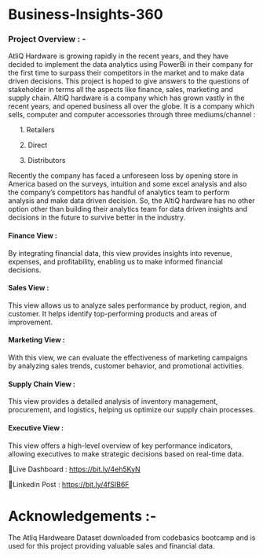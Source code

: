 # Business-Insights-360
### Project Overview : -
AtliQ Hardware is growing rapidly in the recent years, and they have decided to implement the data analytics using PowerBi in their company for the first time to surpass their competitors in the market and to make data driven decisions. This project is hoped to give answers to the questions of stakeholder in terms all the aspects like finance, sales, marketing and supply chain. AltiQ hardware is a company which has grown vastly in the recent years, and opened business all over the globe. It is a company which sells, computer and computer accessories through three mediums/channel :

&nbsp;&nbsp;&nbsp;&nbsp;&nbsp;&nbsp;1. Retailers
  
&nbsp;&nbsp;&nbsp;&nbsp;&nbsp;&nbsp;2. Direct
  
&nbsp;&nbsp;&nbsp;&nbsp;&nbsp;&nbsp;3. Distributors
  
Recently the company has faced a unforeseen loss by opening store in America based on the surveys, intuition and some excel analysis and also the company’s competitors has handful of analytics team to perform analysis and make data driven decision. So, the AltiQ hardware has no other option other than building their analytics team for data driven insights and decisions in the future to survive better in the industry.

#### Finance View :
  
By integrating financial data, this view provides insights into revenue, expenses, and profitability, enabling us to make informed financial decisions.

#### Sales View :
  
This view allows us to analyze sales performance by product, region, and customer. It helps identify top-performing products and areas of improvement.

#### Marketing View :
  
With this view, we can evaluate the effectiveness of marketing campaigns by analyzing sales trends, customer behavior, and promotional activities.

#### Supply Chain View :
  
This view provides a detailed analysis of inventory management, procurement, and logistics, helping us optimize our supply chain processes.

#### Executive View :
  
This view offers a high-level overview of key performance indicators, allowing executives to make strategic decisions based on real-time data.

🔗Live Dashboard : https://bit.ly/4eh5KyN
  
🔗Linkedin Post : https://bit.ly/4fSIB6F

# Acknowledgements :-
The Atliq Hardweare Dataset downloaded from codebasics bootcamp and is used for this project providing valuable sales and financial data.
